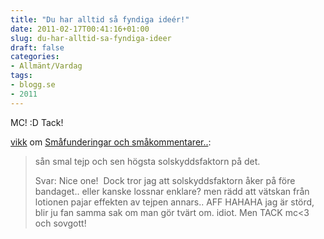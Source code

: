 ```yaml
---
title: "Du har alltid så fyndiga ideér!"
date: 2011-02-17T00:41:16+01:00
slug: du-har-alltid-sa-fyndiga-ideer
draft: false
categories:
- Allmänt/Vardag
tags:
- blogg.se
- 2011
---
```

MC! :D Tack!  
  
[vikk](http://insomniia.blogg.se/) om [Småfunderingar och småkommentarer..](http://camillalovgren.blogg.se/2011/february/utkast-feb-16-2011.html):

> sån smal tejp och sen högsta solskyddsfaktorn på det.  
>   
> Svar: Nice one!  Dock tror jag att solskyddsfaktorn åker på före bandaget.. eller kanske lossnar enklare? men rädd att vätskan från lotionen pajar effekten av tejpen annars.. AFF HAHAHA jag är störd, blir ju fan samma sak om man gör tvärt om. idiot. Men TACK mc<3 och sovgott!
